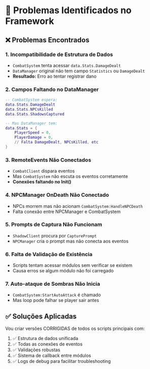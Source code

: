 # 🔧 Problemas Identificados no Framework

## ❌ Problemas Encontrados

### 1. **Incompatibilidade de Estrutura de Dados**
- `CombatSystem` tenta acessar `data.Stats.DamageDealt`
- `DataManager` original não tem campo `Statistics` ou `DamageDealt`
- **Resultado:** Erro ao tentar registrar dano

### 2. **Campos Faltando no DataManager**
```lua
-- CombatSystem espera:
data.Stats.DamageDealt
data.Stats.NPCsKilled
data.Stats.ShadowsCaptured

-- Mas DataManager tem:
data.Stats = {
    PlayerSpeed = 0,
    PlayerDamage = 0,
    // Falta DamageDealt, NPCsKilled, etc
}
```

### 3. **RemoteEvents Não Conectados**
- `CombatClient` dispara eventos
- Mas `CombatSystem` não escuta os eventos corretamente
- **Conexões faltando no Init()**

### 4. **NPCManager OnDeath Não Conectado**
- NPCs morrem mas não acionam `CombatSystem:HandleNPCDeath`
- Falta conexão entre NPCManager e CombatSystem

### 5. **Prompts de Captura Não Funcionam**
- `ShadowClient` procura por `CapturePrompt`
- `NPCManager` cria o prompt mas não conecta aos eventos

### 6. **Falta de Validação de Existência**
- Scripts tentam acessar módulos sem verificar se existem
- Causa erros se algum módulo não foi carregado

### 7. **Auto-ataque de Sombras Não Inicia**
- `CombatSystem:StartAutoAttack` é chamado
- Mas loop pode falhar se player sair antes

## ✅ Soluções Aplicadas

Vou criar versões CORRIGIDAS de todos os scripts principais com:

1. ✅ Estrutura de dados unificada
2. ✅ Todas as conexões de eventos
3. ✅ Validações robustas
4. ✅ Sistema de callback entre módulos
5. ✅ Logs de debug para facilitar troubleshooting
